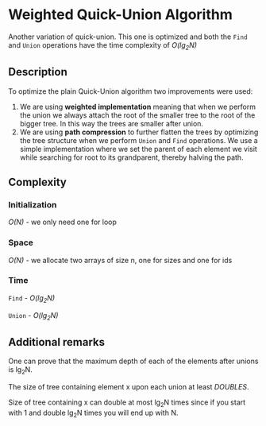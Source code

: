 # Weighted Quick-Union Algorithm

Another variation of quick-union. This one is optimized and both the `Find` and `Union` operations
have the time complexity of *O(lg<sub>2</sub>N)*

## Description
To optimize the plain Quick-Union algorithm two improvements were used:

1. We are using **weighted implementation** meaning that when we perform the union we always attach the root of the
smaller tree to the root of the bigger tree. In this way the trees are smaller after union.
2. We are using **path compression** to further flatten the trees by optimizing the tree structure when we perform
`Union` and `Find` operations. We use a simple implementation where we set the parent of each element we visit while
searching for root to its grandparent, thereby halving the path.

## Complexity
### Initialization
*O(N)* - we only need one for loop
### Space
*O(N)* - we allocate two arrays of size n, one for sizes and one for ids
### Time
`Find` - *O(lg<sub>2</sub>N)*

`Union` - *O(lg<sub>2</sub>N)*

## Additional remarks
One can prove that the maximum depth of each of the elements after unions is lg<sub>2</sub>N.

The size of tree containing element x upon each union at least *DOUBLES*.

Size of tree containing x can double at most lg<sub>2</sub>N times since if you start with 1 and double lg<sub>2</sub>N
times you will end up with N.
